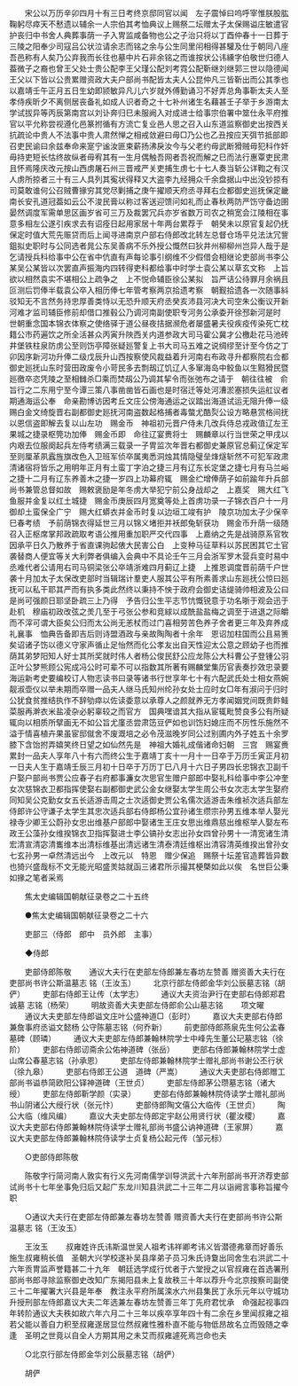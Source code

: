 <!-- { "loadSidebar": true } -->
　　宋公以万历辛卯四月十有三日考终京邸同官以闻　左子震悼曰呜呼宰惟朕股肱鞠躬尽瘁天不慭遗以辅余一人宗伯其考恤典议上赐祭二坛赠太子太保赐谥庄敏遣官护丧归中书舍人典葬事荫一子入冑监咸备物也公之子治只将以丁酉仲春十一日葬于三陵之阳奉少司寇吕公状泣请余志而铭之余与公生同里闬相得甚驩及仕于朝同八座吾邑称有人矣乃公弃我而长往也墓中片石非余铭之而谁按状公讳纁字伯敬世归德人葢微子之裔也曾王父处士贵公配李王父瑾公配刘考霓公配靳继刘继郭三世以隐德闻王父以下皆以公贵累赠资政大夫户部尚书配皆太夫人公昆仲凡三皆靳出而公其季也以嘉靖壬午正月五日生幼即颕敏异凡儿六岁就外傅勤诵习不好弄总角事靳太夫人至孝侍疾昕夕不离侧居丧备礼如成人识者奇之十七补州诸生名藉甚壬子举于乡游南太学试拔异等丙辰第南宫以刘讣奔归巳未服阙入对成进士给事宗伯署中筮仕永平府推官以平允称尝视遵化邑篆拊循有方流亡复业邑人思之召入山东道监察御史出按西关抗疏论中贵人不法事中贵人肃然惮之相戒敛避曰毋□乃公也乙丑按应天弭节抵部即召吏民谕曰余兹奉命来寔宁谧汝匪束薪扬沸戾汝今与父老约毋武断猾贼毋犯科作奸毋持吏短长怙终故纵者毋宥其有一生月偶触吾网者吾祝而解之巳而法行惠覃吏民肃且怀焉隆庆改元按山西虏屠石州三晋戒严关吏捕生虏七十七人奏当斩公详鞫之有汉人虏所掠者三十有三人具列其寃状得释又大盗李九经拥众千余盘据山中出没钞掠有司莫敢谁何公召贼曹掾穷其党尽剿捕之庚午擢顺天府丞寻拜右佥都御史巡抚保定畿南长安孔道冠葢如云公不浚民膏以称过客送迎馈问如礼而止春秋两防严饬守备边圉晏然调度军需单思区画岁省可三万及裁罢冗兵亦岁省数万司农之稍宽会江陵相在事意多相左公遂引疾求去有诏痊日起用家居十年两台累荐于　朝癸未以原官复起仍抚保定时值大荒先赈贷而后上闻寻进南京户部右侍郎改北转左总督仓场平兑法汰冗訾鉏拟史职时与公同选者晁公东吴善病不乐外授公慨然曰狄井州柳柳州岂异人哉于是乞请授兵科给事中公在省中伉直有声每论事引纲维不少假借会相继论吏部尚书李公某吴公某皆以次罢直声振海内四转得吏科都给事中时学士袁公某以草玄文称　上旨欲以相然袁实不堪相公上疏争之　上不悦命辅臣徐公某拟　旨严诘公待罪月余祸且叵测后罚俸半载袁公卒入相历俸七年管考察两京拾遗考察　朝觐拾遗各一次随事紏驳知无不言然务持忠厚善类恃以无恐升顺天府丞癸亥沛县河决大司空朱公衡议开新河难才监司辅臣修前却借口推毂公乃调河南副使职专河务公承委开徐邳新河是时　世朝重念国本锦衣体察之使络驿于道公昼夜拮据濒危者屡盛暑夫役疾疫传染死亡枕籍公市药遍饮之所全活甚众丙寅升陜西关内道参政大司马霍公冀才公檄赴花马池砖井堡铁柱泉防虏公至则饬亭障张疑廵警复上书大司马五难之说绸缪至计至今仿之丁卯因序新河功升俸二级戊辰升山西按察使风裁益着升河南右布政寻升都察院右佥都御史廵抚山东时营田政废令小苛民多去剽刼辽饥辽人多窜海岛中鲛鱼以生黠猾民暨廵徼卒恣凭陵之至相雠杀□乘而焚刼公乃调其挈令而张弛布之请于　朝往往被　俞旨行之二东用宁至今谭三策八事凿凿皆石画也是时宿迁等处河漕淤塞损失运舡议者期通海运公奉　命亲勘博访因考丘文庄公傍海通运之议踏出海道试运无阻升俸一级　赐白金文绮旋晋右副都御史廵抚河南盗数起格捕者毒螫尤酷烮公设方略悬赏格间抚以恩信盗即解去复以山左功　赐金币　神祖初元晋户侍未几改兵侍总戎政值辽左王果城之捷录枢筦功加俸　赐金币即　命往辽宴赉将士　赐麟章以行当世荣之甲戌以内艰去位服阕起兵左侍考绩满三载录一子冑监次年晋右都御史兼原官总蓟辽保定军至则厘革夙蠧旌旗改色入卫班军侦卒属夷悉洞烛其情隐璧垒烽燧斩然不可犯军政肃清诸宿将皆乐之用明年正月有土蛮丁字泊之捷三月有辽东长定堡之捷七月有马兰峪之捷十二月有辽东养善木之捷一岁四上功幕府辄　赐金纻增俸荫子如前踰年升兵部尚书兼管总督如故　赐敕褒励是年冬虏大举犯宁前公身战却之　上嘉奖　赐大红飞鱼服并金复以红土城捷　赐金币庚辰四月宽奠等处上首虏功录一子锦衣百户十一月御却土蛮保全广宁　赐大红蟒衣并金币时复以边垣工竣有护　陵京功加太子少保辛巳春考绩　予前荫锦衣得延世三月以锦义堵拒并袄郎兔斩获功　赐金币升荫一级随　召入正枢席掌邦政疏取考语公推用重加职严交代四事　上嘉纳之先是战骑原系官牧因承平日久乃散养于省直课驹起俵大民害公白　上变种马征草料以苏民困其它土官袭替商人便宜等关大利弊者俱编入会典中不具论壬午三月会浙军罗木营兵变时易中丞难代者公请用右司马铜梁张公卒靖浙难四月蓟辽上捷　上推恩调度晋前荫千户世袭十月加太子太保改吏部时当辑瑞计羣吏人服其公平有所素善求山东廵抚公惊曰廵抚可以私干耶其严而有执多类此然终以秉持不怏于政府会御史诘缇骑帅相波及公曰是尚可强颜日耶坚卧疏三上乃得　予告归公生平志节忼慨锐意于功名晣于观会迅于赴机　穆庙初政改弦之羙几至于弓张公参和竞絿以成酰盐盐梅之调至于进退之际皭而不滓可谓大臣矣公归而太公尚无恙杖而过门喜相劳苦色养子舍者更三年及弃养成礼襄事　恤典告备即吉后则诗盟酒政与亲故陶陶者十余年　恩诏加柱国而公且易箦矣诏诸子饬以德义守家声循止足怡然而化公孝友出自天性迎太公意之顾幼子也而推荫其弟梦阳知人好士其所奖就时伟人者杨公俊民舒公应龙陈公大科曹公子登锺公羽正叶公梦熊顾公宪成冯公时可辈不可以指数其所著有赐麟堂集历官表奏抄效忠录要海运新考史要编校订人物志读书曰录等诸书行世享年七十有六配武氏处士相女燕婉靓淑壶仪以举未期而卒赠一品夫人继马氏知州纶孙女处士应时女□年有淑问于归时公犹食贫推结执作不辞劬瘁以佐读委意以承尊人之颜就养无方孝闻姻党间既贵飰鲑菜服再澣衣米盐凌杂必躬辜较之而官方　国典嘿谙其大指从宦辄毗赞良多公有所疑辄向以相质所擘画无不如公旨尤廑丞尝肃笾豆俨如也训饬妇媳庄而不厉性乐施然不溢于情喜植卉果虽宦邸僦舍不废溉培之必令茂滋晚岁同公过别圃内外子姓五十余罗膝下含饴拊弄嬉笑终日望之如仙然先是　神祖大婚礼成偕诸命妇朝　三宫　赐宴赉累封一品夫人享年八十有六而终公生于嘉靖丁亥十一月十一日卒于万历壬寅正月初一日夫人生于嘉靖壬辰三月初十日卒于万历丁巳八月十六日子男四长忠锦衣卫副千户娶户部尚书贾公应春子右府都事濂女次思官生赠户部郎中娶礼科给事中李公冲奎女次慈锦衣卫都指挥使娶右副都御史武公金女继娶太学生周公书女次志太学生娶府同知吴公克勤女女五长适游击周之士次适御史贾公名儒次适游击朱维祯次适兵部左侍郎许公守谦子太学生其忠次适兵部右侍郎杨公宜孙诸生缵宗孙男五维本举人娶光禄寺少卿王公蔚孙女忠出维基户部郎中娶诸生王庄女思出维鼎慈出维枢举人娶左布政王公藻孙女维揆锦衣卫指挥娶进士李公镐孙女志出孙女四曾孙男十一清宽诸生清宏清宣清宓清巂维本出清标维基出清远诸生清泰清廷维枢出清容清英维揆出曾孙女七玄孙男一卓然清远出今　上改元以　特恩　赠少保追　赐祭十坛差官造葬皆异数也猗兴盛哉标不文无能光昭盛羙姑就函三诸君所示撮其梗槩如此以俟　名世巨公秉如掾之笔者采焉 

　　焦太史编辑国朝献征录卷之二十五终 

　　●焦太史编辑国朝献征录卷之二十六 

　　吏部三（侍郎　郎中　员外郎　主事） 

　　◆侍郎 

　　吏部侍郎陈敬 
　　通议大夫行在吏部左侍郎兼左春坊左赞善 赠资善大夫行在吏部尚书许公斯温墓志 铭（王汝玉） 
　　北京行部左侍郎金华刘公辰墓志铭（胡俨） 
　　吏部右侍郎王让传（太学志） 
　　通议大夫资治尹行在吏部右侍郎郑君诚墓 志铭（杨荣） 
　　明故资善大夫吏部左侍郎俞公山墓志铭 
　　项文曜 
　　通议大夫吏部左侍郎谥文庄叶公盛神道□（彭时） 
　　嘉议大夫吏部右侍郎兼詹事府丞谥文懿杨 公守陈墓志铭（何乔新） 
　　前吏部侍郎燕泉先生何公孟春墓碑（顾璘） 
　　通议大夫吏部左侍郎兼翰林院学士中峰先生董公玘墓志铭（徐阶） 
　　吏部右侍郎讱斋余公佑神道碑（张岳） 
　　吏部右侍郎兼翰林院学士虚山席公春墓志铭（孙承恩） 
　　吏部左侍郎兼翰林院学士赠礼部尚书谢公丕行状（徐九皋） 
　　吏部右侍郎王公道　道碑（严嵩） 
　　通议大夫吏部右侍郎赠工部尚书谥恭简欧阳公铎神道碑（王世贞） 
　　吏部左侍郎茅公瓒墓志铭（诸大绶） 
　　吏部左侍郎靳学颜（实录） 
　　吏部右侍郎兼翰林院侍读学士赠礼部尚书山阴诸公大绶行状（张元忭） 
　　吏部侍郎陶文僖公大临传（王世贞） 
　　陶公大临（维风编） 
　　嘉议大夫史部左侍郎定宇赵公用贤行状（瞿汝稷） 
　　嘉议大夫吏部右侍郎兼翰林院侍读学士赠礼部尚书盛公讷神道碑（王家屏） 
　　嘉议大夫吏部左侍郎兼翰林院侍读学士贞复杨公起元传（邹元标） 

　　○吏部侍郎陈敬 

　　陈敬字行简河南人敦实有行义先河南儒学训导洪武十六年刑部尚书开济荐吏部试尚书十七年坐事免归后又起广东龙川知县洪武二十三年二月以诣阙言事称旨擢今职 

　　○通议大夫行在吏部左侍郎兼左春坊左赞善 赠资善大夫行在吏部尚书许公斯温墓志 铭（王汝玉） 

　　王汝玉 
　　叔雍姓许氏讳斯温世吴人祖考讳祥卿考讳义皆潜德弗章而好善乐施生叔雍稍长值　圣朝大兴学校遂补吴县庠弟子员习朱氏诗敻出同舍生右洪武二十六年贡冑监声誉籍甚二十九年　朝廷选学成行优者于六堂授之以官叔雍在首选署刑部尚书郎寻除监察御史改知广东揭阳县未上复故秩三十年以荐升今北京按察司副使三十二年擢署大兴县是年奉　教注永平府所属滦水六州县集民丁永乐元年以守城功升授刑部左侍郎嘉议大夫二年选兼左春坊左赞善三年丁先府君忧承　命强起视事四年转阶通议大夫秩如故六年六月二十三年以疾卒享年四十有二余在乡里闻叔雍之祖若父能以善自力积至叔雍遂居显位然叔雍性雅朴直不能与物低昂故名立而毁随之幸逢　圣明之世竟以自全人方期其用之未艾而叔雍遽死焉岂命也夫 

　　○北京行部左侍郎金华刘公辰墓志铭（胡俨） 

　　胡俨 
